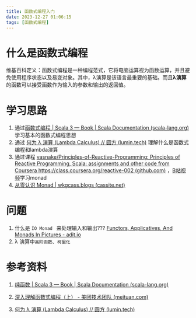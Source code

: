 ```yaml
---
title: 函数式编程入门
date: 2023-12-27 01:06:15
tags: [函数式编程]
---
```
















# 什么是函数式编程

维基百科定义：函数式编程是一种编程范式，它将电脑运算视为函数运算，并且避免使用程序状态以及易变对象。其中，λ演算是该语言最重要的基础。而且**λ演算**的函数可以接受函数作为输入的参数和输出的返回值。

# 学习思路

1. 通过[函数式编程 | Scala 3 — Book | Scala Documentation (scala-lang.org)](https://docs.scala-lang.org/zh-cn/scala3/book/fp-intro.html) 学习基本的函数式编程思想
2. 通过 [何为 λ 演算 (Lambda Calculus) // 圆方 (lumin.tech)](https://www.lumin.tech/articles/lambda-calculus/) 理解什么是函数式编程和lambda演算
3. 通过课程 [vasnake/Principles-of-Reactive-Programming: Principles of Reactive Programming, Scala: assignments and other code from Coursera https://class.coursera.org/reactive-002 (github.com)](https://github.com/vasnake/Principles-of-Reactive-Programming?tab=readme-ov-file) ，[B站视频](https://www.bilibili.com/video/BV12J41187dY?p=6&vd_source=55460d497036dd635125163b0e99f789)学习monad
4. [从零认识 Monad | wkgcass.blogs (cassite.net)](https://blog.cassite.net/2018/10/06/monad-from-scratch/)



# 问题

1. 什么是 `IO Monad ` 来处理输入和输出???
   [Functors, Applicatives, And Monads In Pictures - adit.io](https://www.adit.io/posts/2013-04-17-functors,_applicatives,_and_monads_in_pictures.html#monads)
2. λ 演算中`高阶函数`、`柯里化`



# 参考资料

1. [纯函数 | Scala 3 — Book | Scala Documentation (scala-lang.org)](https://docs.scala-lang.org/zh-cn/scala3/book/fp-pure-functions.html)

2. [深入理解函数式编程（上） - 美团技术团队 (meituan.com)](https://tech.meituan.com/2022/10/13/dive-into-functional-programming-01.html)

3. [何为 λ 演算 (Lambda Calculus) // 圆方 (lumin.tech)](https://www.lumin.tech/articles/lambda-calculus/)

   



